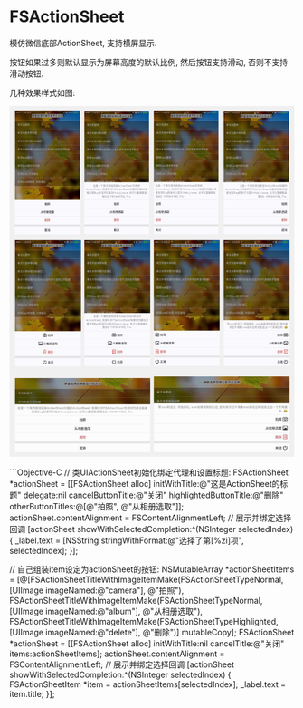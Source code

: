 # FSActionSheet
模仿微信底部ActionSheet, 支持横屏显示.<p>
按钮如果过多则默认显示为屏幕高度的默认比例, 然后按钮支持滑动, 否则不支持滑动按钮.<p>
几种效果样式如图:<p>
![Example screenshot](https://raw.githubusercontent.com/lifution/TestImages/master/FSActionSheetShot/ScreenShot.jpg)<p>
<P>
```Objective-C
// 类UIActionSheet初始化绑定代理和设置标题:
FSActionSheet *actionSheet = [[FSActionSheet alloc] initWithTitle:@"这是ActionSheet的标题" delegate:nil cancelButtonTitle:@"关闭" highlightedButtonTitle:@"删除" otherButtonTitles:@[@"拍照", @"从相册选取"]];
actionSheet.contentAlignment = FSContentAlignmentLeft;
// 展示并绑定选择回调
[actionSheet showWithSelectedCompletion:^(NSInteger selectedIndex) {
	_label.text = [NSString stringWithFormat:@"选择了第[%zi]项", selectedIndex];
	}];

// 自己组装item设定为actionSheet的按钮:
NSMutableArray *actionSheetItems = [@[FSActionSheetTitleWithImageItemMake(FSActionSheetTypeNormal, [UIImage imageNamed:@"camera"], @"拍照"),
                                          FSActionSheetTitleWithImageItemMake(FSActionSheetTypeNormal, [UIImage imageNamed:@"album"], @"从相册选取"),
                                          FSActionSheetTitleWithImageItemMake(FSActionSheetTypeHighlighted, [UIImage imageNamed:@"delete"], @"删除")]
                                        mutableCopy];
FSActionSheet *actionSheet = [[FSActionSheet alloc] initWithTitle:nil cancelTitle:@"关闭" items:actionSheetItems];
actionSheet.contentAlignment = FSContentAlignmentLeft;
// 展示并绑定选择回调
[actionSheet showWithSelectedCompletion:^(NSInteger selectedIndex) {
	FSActionSheetItem *item = actionSheetItems[selectedIndex];	_label.text = item.title;
}];
```
